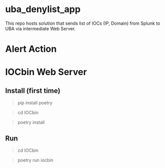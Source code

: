 # uba_denylist_app
This repo hosts solution that sends list of IOCs (IP, Domain) from Splunk to UBA via intermediate Web Server. 

# Alert Action


# IOCbin Web Server

## Install (first time)

> pip install poetry

> cd IOCbin

> poetry install

## Run

> cd IOCbin

> poetry run iocbin
